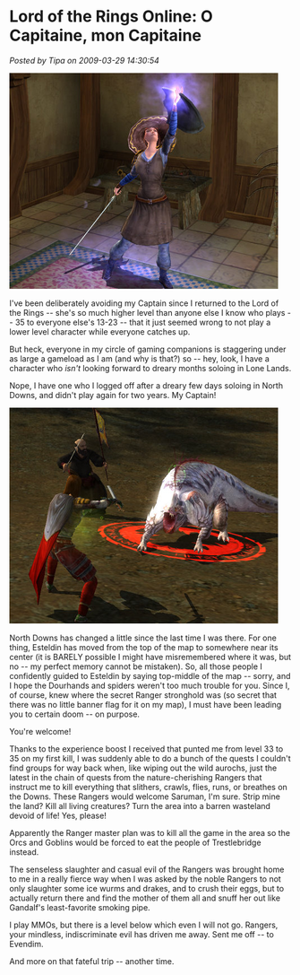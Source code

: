 # Lord of the Rings Online: O Capitaine, mon Capitaine

*Posted by Tipa on 2009-03-29 14:30:54*

![lotroclient-2009-03-29-14-08-27-53](../../../uploads/2009/03/lotroclient-2009-03-29-14-08-27-53.jpg "lotroclient-2009-03-29-14-08-27-53")

I've been deliberately avoiding my Captain since I returned to the Lord of the Rings -- she's so much higher level than anyone else I know who plays -- 35 to everyone else's 13-23 -- that it just seemed wrong to not play a lower level character while everyone catches up.

But heck, everyone in my circle of gaming companions is staggering under as large a gameload as I am (and why is that?) so -- hey, look, I have a character who *isn't* looking forward to dreary months soloing in Lone Lands.

Nope, I have one who I logged off after a dreary few days soloing in North Downs, and didn't play again for two years. My Captain!

![lotroclient-2009-03-29-09-36-10-08](../../../uploads/2009/03/lotroclient-2009-03-29-09-36-10-08.jpg "lotroclient-2009-03-29-09-36-10-08")

North Downs has changed a little since the last time I was there. For one thing, Esteldin has moved from the top of the map to somewhere near its center (it is BARELY possible I might have misremembered where it was, but no -- my perfect memory cannot be mistaken). So, all those people I confidently guided to Esteldin by saying top-middle of the map -- sorry, and I hope the Dourhands and spiders weren't too much trouble for you. Since I, of course, knew where the secret Ranger stronghold was (so secret that there was no little banner flag for it on my map), I must have been leading you to certain doom -- on purpose.

You're welcome!

Thanks to the experience boost I received that punted me from level 33 to 35 on my first kill, I was suddenly able to do a bunch of the quests I couldn't find groups for way back when, like wiping out the wild aurochs, just the latest in the chain of quests from the nature-cherishing Rangers that instruct me to kill everything that slithers, crawls, flies, runs, or breathes on the Downs. These Rangers would welcome Saruman, I'm sure. Strip mine the land? Kill all living creatures? Turn the area into a barren wasteland devoid of life! Yes, please!

Apparently the Ranger master plan was to kill all the game in the area so the Orcs and Goblins would be forced to eat the people of Trestlebridge instead.

The senseless slaughter and casual evil of the Rangers was brought home to me in a really fierce way when I was asked by the noble Rangers to not only slaughter some ice wurms and drakes, and to crush their eggs, but to actually return there and find the mother of them all and snuff her out like Gandalf's least-favorite smoking pipe.

I play MMOs, but there is a level below which even I will not go. Rangers, your mindless, indiscriminate evil has driven me away. Sent me off -- to Evendim.

And more on that fateful trip -- another time.

